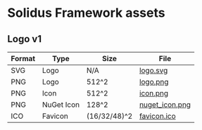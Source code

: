 # Solidus Framework assets

## Logo v1
|Format|Type|Size|File|
|-|-|-|-|
|SVG|Logo|N/A|[logo.svg](./logo/v1/logo.svg)|
|PNG|Logo|512^2|[logo.png](./logo/v1/logo.png)|
|PNG|Icon|512^2|[icon.png](./logo/v1/icon.png)|
|PNG|NuGet Icon|128^2|[nuget_icon.png](./logo/v1/nuget_icon.png)|
|ICO|Favicon|(16/32/48)^2|[favicon.ico](./logo/v1/favicon.ico)|
